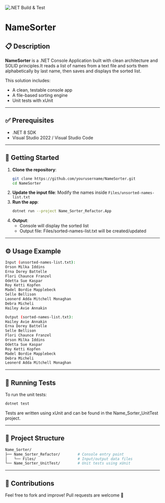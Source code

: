 ![.NET Build & Test](https://github.com/ichwankm/NameSorter/actions/workflows/dotnet.yml/badge.svg)

# NameSorter

## 📋 Description

**NameSorter** is a .NET Console Application built with clean architecture and SOLID principles.It reads a list of names from a text file and sorts them alphabetically by last name, then saves and displays the sorted list.

This solution includes:
- A clean, testable console app
- A file-based sorting engine
- Unit tests with xUnit

---

## ✅ Prerequisites

- .NET 8 SDK
- Visual Studio 2022 / Visual Studio Code

---

## 🚀 Getting Started

1. **Clone the repository**:
   ```bash
   git clone https://github.com/yourusername/NameSorter.git
   cd NameSorter
2. **Update the input file**:
   Modify the names inside `Files/unsorted-names-list.txt`
3. **Run the app**:
   ```bash
   dotnet run --project Name_Sorter_Refactor.App
4. **Output**:
   - Console will display the sorted list
   - Output file: Files/sorted-names-list.txt will be created/updated
  
---

## ⚙️ Usage Example

```bash
Input (unsorted-names-list.txt):
Orson Milka Iddins
Erna Dorey Battelle
Flori Chaunce Franzel
Odetta Sue Kaspar
Roy Ketti Kopfen
Madel Bordie Mapplebeck
Selle Bellison
Leonerd Adda Mitchell Monaghan
Debra Micheli
Hailey Avie Annakin

Output (sorted-names-list.txt):
Hailey Avie Annakin
Erna Dorey Battelle
Selle Bellison
Flori Chaunce Franzel
Orson Milka Iddins
Odetta Sue Kaspar
Roy Ketti Kopfen
Madel Bordie Mapplebeck
Debra Micheli
Leonerd Adda Mitchell Monaghan
```

---

## 💪 Running Tests

To run the unit tests:
```bash
dotnet test
```
Tests are written using xUnit and can be found in the Name_Sorter_UnitTest project.

---

## 📁 Project Structure

```bash
Name_Sorter/
├── Name_Sorter_Refactor/        # Console entry point
│   └── Files/                   # Input/output data files
└── Name_Sorter_UnitTest/        # Unit tests using xUnit
```

---

## 🙌 Contributions

Feel free to fork and improve! Pull requests are welcome 🚀

